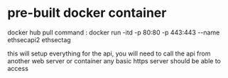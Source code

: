 # pre-built docker container

docker hub pull command :
docker run -itd -p 80:80 -p 443:443 --name ethsecapi2 ethsectag

this will setup everything for the api, you will need to call the api from another web server or container
any basic https server should be able to access
